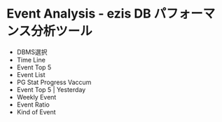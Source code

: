 # Event Analysis - ezis DB パフォーマンス分析ツール

* DBMS選択
* Time Line
* Event Top 5
* Event List
* PG Stat Progress Vaccum
* Event Top 5 | Yesterday
* Weekly Event
* Event Ratio
* Kind of Event


